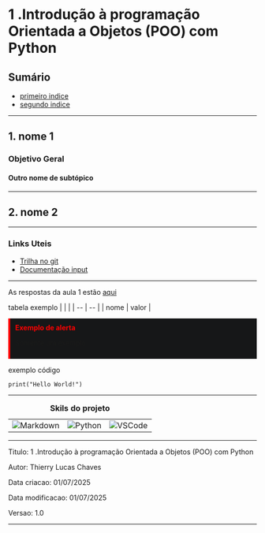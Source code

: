 # 1 .Introdução à programação Orientada a Objetos (POO) com Python
## Sumário 
- [primeiro indice](#1-nome-1)
- [segundo indice](#2-nome-2)
---
## 1. nome 1
### Objetivo Geral 
#### Outro nome de subtópico
---
## 2. nome 2

--- 
### Links Uteis
- [Trilha no git](https://github.com/digitalinnovationone/trilha-python-dio)
- [Documentação input](https://doc.python.org/3/library/functions.html#input)
---
As respostas da aula 1 estão [aqui](IMGS)

tabela exemplo 
| | |
| -- | -- |
| nome | valor |

<div style="border-left: 4px solid red; background-color:rgb(22, 23, 24); padding: 10px;">
  <strong style="color: red;">Exemplo de alerta</strong>
  <p> Somente um exemplo.</p>
</div>

exemplo código 
```
print("Hello World!")
```
---
<table style="text-align: center; width: 100%;"> 
<caption><b>Skils do projeto </b></caption>
<tr>
    <td style="text-align: center;">
    <img alt="Markdown" src="https://img.shields.io/badge/markdown-%23000000.svg?style=for-the-badge&logo=markdown&logoColor=white"/>
    </td>
    <td style="text-align: center;">
    <img alt="Python" src="https://img.shields.io/badge/python-3670A0?style=for-the-badge&logo=python&logoColor=ffdd54"/>
    </td>
    <td style="text-align: center;">
    <img alt="VSCode" src="https://img.shields.io/badge/Visual%20Studio%20Code-0078d7.svg?style=for-the-badge&logo=visual-studio-code&logoColor=white"/>
    </td>
<tr> 
</table>

---
Titulo: 1 .Introdução à programação Orientada a Objetos (POO) com Python 

Autor: Thierry Lucas Chaves

Data criacao: 01/07/2025

Data modificacao: 01/07/2025

Versao: 1.0  

---